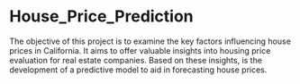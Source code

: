 # House_Price_Prediction

The objective of this project is to examine the key factors influencing house prices in California. It aims to offer valuable insights into housing price evaluation for real estate companies. Based on these insights, is the development of a predictive model to aid in forecasting house prices.
